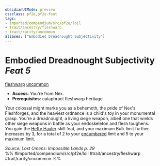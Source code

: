 ```yaml
---
obsidianUIMode: preview
cssclass: pf2e,pf2e-feat
tags:
- imported/compendium/src/pf2e/loil
- trait/ancestry/fleshwarp
- trait/rarity/uncommon
aliases: ["Embodied Dreadnought Subjectivity"]
---
```

# Embodied Dreadnought Subjectivity  *Feat 5*  
[fleshwarp](fleshwarp-loag.md)  [uncommon](uncommon.md)  

- **Access**: You're from Nex.
- **Prerequisites**: cataphract fleshwarp heritage

Your colossal might marks you as a behemoth, the pride of Nex's Fleshforges, and the heaviest ordnance is a child's toy in your monumental grasp. You're a dreadnought, a living siege weapon, albeit one that wields other siege weapons in battle as your endoskeleton and flesh toughens. You gain the [Hefty Hauler](hefty-hauler.md) skill feat, and your maximum Bulk limit further increases by 3, for a total of 2 to your [encumbered](conditions.md#Encumbered) limit and 5 to your maximum limit.

*Source: Lost Omens: Impossible Lands p. 29*  
%% #imported/compendium/src/pf2e/loil #trait/ancestry/fleshwarp #trait/rarity/uncommon %%
